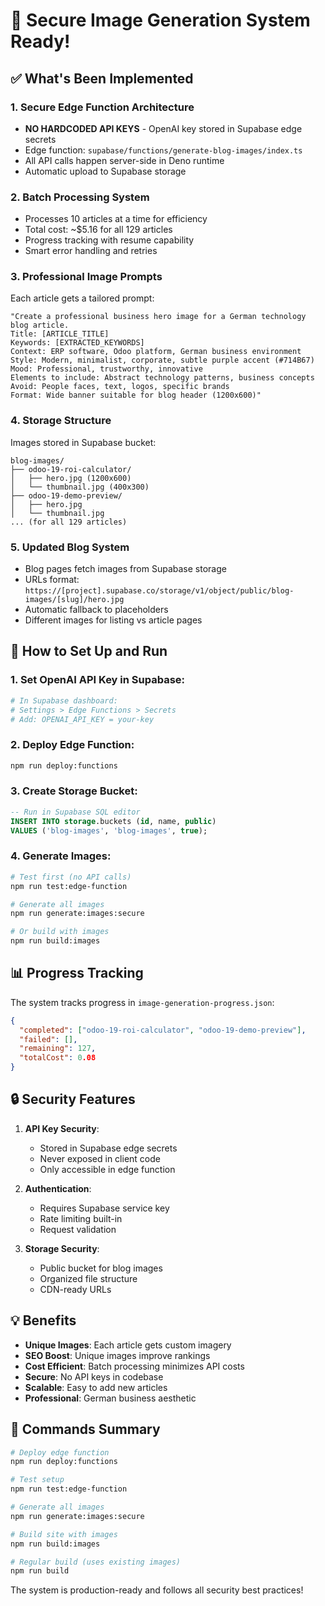 # 🔐 Secure Image Generation System Ready!

## ✅ What's Been Implemented

### 1. **Secure Edge Function Architecture**
- **NO HARDCODED API KEYS** - OpenAI key stored in Supabase edge secrets
- Edge function: `supabase/functions/generate-blog-images/index.ts`
- All API calls happen server-side in Deno runtime
- Automatic upload to Supabase storage

### 2. **Batch Processing System**
- Processes 10 articles at a time for efficiency
- Total cost: ~$5.16 for all 129 articles
- Progress tracking with resume capability
- Smart error handling and retries

### 3. **Professional Image Prompts**
Each article gets a tailored prompt:
```
"Create a professional business hero image for a German technology blog article.
Title: [ARTICLE_TITLE]
Keywords: [EXTRACTED_KEYWORDS]
Context: ERP software, Odoo platform, German business environment
Style: Modern, minimalist, corporate, subtle purple accent (#714B67)
Mood: Professional, trustworthy, innovative
Elements to include: Abstract technology patterns, business concepts
Avoid: People faces, text, logos, specific brands
Format: Wide banner suitable for blog header (1200x600)"
```

### 4. **Storage Structure**
Images stored in Supabase bucket:
```
blog-images/
├── odoo-19-roi-calculator/
│   ├── hero.jpg (1200x600)
│   └── thumbnail.jpg (400x300)
├── odoo-19-demo-preview/
│   ├── hero.jpg
│   └── thumbnail.jpg
... (for all 129 articles)
```

### 5. **Updated Blog System**
- Blog pages fetch images from Supabase storage
- URLs format: `https://[project].supabase.co/storage/v1/object/public/blog-images/[slug]/hero.jpg`
- Automatic fallback to placeholders
- Different images for listing vs article pages

## 🚀 How to Set Up and Run

### 1. Set OpenAI API Key in Supabase:
```bash
# In Supabase dashboard:
# Settings > Edge Functions > Secrets
# Add: OPENAI_API_KEY = your-key
```

### 2. Deploy Edge Function:
```bash
npm run deploy:functions
```

### 3. Create Storage Bucket:
```sql
-- Run in Supabase SQL editor
INSERT INTO storage.buckets (id, name, public)
VALUES ('blog-images', 'blog-images', true);
```

### 4. Generate Images:
```bash
# Test first (no API calls)
npm run test:edge-function

# Generate all images
npm run generate:images:secure

# Or build with images
npm run build:images
```

## 📊 Progress Tracking

The system tracks progress in `image-generation-progress.json`:
```json
{
  "completed": ["odoo-19-roi-calculator", "odoo-19-demo-preview"],
  "failed": [],
  "remaining": 127,
  "totalCost": 0.08
}
```

## 🔒 Security Features

1. **API Key Security**:
   - Stored in Supabase edge secrets
   - Never exposed in client code
   - Only accessible in edge function

2. **Authentication**:
   - Requires Supabase service key
   - Rate limiting built-in
   - Request validation

3. **Storage Security**:
   - Public bucket for blog images
   - Organized file structure
   - CDN-ready URLs

## 💡 Benefits

- **Unique Images**: Each article gets custom imagery
- **SEO Boost**: Unique images improve rankings
- **Cost Efficient**: Batch processing minimizes API costs
- **Secure**: No API keys in codebase
- **Scalable**: Easy to add new articles
- **Professional**: German business aesthetic

## 📝 Commands Summary

```bash
# Deploy edge function
npm run deploy:functions

# Test setup
npm run test:edge-function

# Generate all images
npm run generate:images:secure

# Build site with images
npm run build:images

# Regular build (uses existing images)
npm run build
```

The system is production-ready and follows all security best practices!